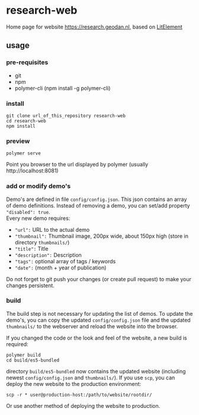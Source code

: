# research-web
Home page for website https://research.geodan.nl, based on [LitElement](https://github.com/Polymer/lit-element)

## usage

### pre-requisites
* git
* npm
* polymer-cli (npm install -g polymer-cli)

### install
    git clone url_of_this_repository research-web
    cd research-web
    npm install

### preview
    polymer serve
Point you browser to the url displayed by polymer (usually http://localhost:8081)

### add or modify demo's
Demo's are defined in file ``config/config.json``. This json contains an array of demo definitions. Instead of removing a demo, you can set/add property ``"disabled": true``.   
Every new demo requires:
* ``"url":`` URL to the actual demo
* ``"thumbnail":`` Thumbnail image, 200px wide, about 150px high (store in directory ``thumbnails/``)
* ``"title":`` Title
* ``"description":`` Description
* ``"tags":`` optional array of tags / keywords
* ``"date":`` (month + year of publication)

Do not forget to git push your changes (or create pull request) to make your changes persistent.

### build
The build step is not necessary for updating the list of demos. To update the demo's, you can copy the updated ``config/config.json`` file and the updated ``thumbnails/`` to the webserver and reload the website into the browser.

If you changed the code or the look and feel of the website, a new build is required:

    polymer build
    cd build/es5-bundled

directory ``build/es5-bundled`` now contains the updated website (including newest ``config/config.json`` and ``thumbnails/``). If you use ``scp``, you can deploy the new website to the production environment:

    scp -r * user@production-host:/path/to/website/rootdir/

Or use another method of deploying the website to production.